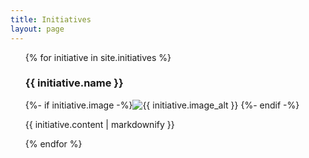 ```yaml
---
title: Initiatives
layout: page
---
```


<ul>
    {% for initiative in site.initiatives %}
        <h3>{{ initiative.name }}</h3>
        {%- if initiative.image -%}<img src="/assets/images/initiatives/{{ initiative.image }}" alt="{{ initiative.image_alt }}"> {%- endif -%}
        <p>{{ initiative.content | markdownify }}</p>
    {% endfor %}
</ul>